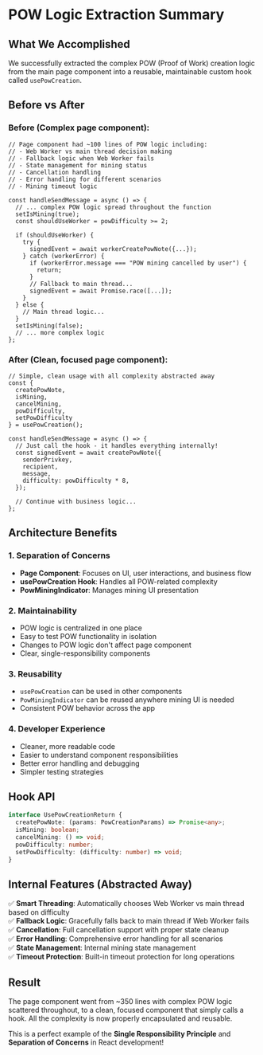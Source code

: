 # POW Logic Extraction Summary

## What We Accomplished

We successfully extracted the complex POW (Proof of Work) creation logic from the main page component into a reusable, maintainable custom hook called `usePowCreation`.

## Before vs After

### **Before** (Complex page component):
```tsx
// Page component had ~100 lines of POW logic including:
// - Web Worker vs main thread decision making
// - Fallback logic when Web Worker fails  
// - State management for mining status
// - Cancellation handling
// - Error handling for different scenarios
// - Mining timeout logic

const handleSendMessage = async () => {
  // ... complex POW logic spread throughout the function
  setIsMining(true);
  const shouldUseWorker = powDifficulty >= 2;
  
  if (shouldUseWorker) {
    try {
      signedEvent = await workerCreatePowNote({...});
    } catch (workerError) {
      if (workerError.message === "POW mining cancelled by user") {
        return;
      }
      // Fallback to main thread...
      signedEvent = await Promise.race([...]);
    }
  } else {
    // Main thread logic...
  }
  setIsMining(false);
  // ... more complex logic
};
```

### **After** (Clean, focused page component):
```tsx
// Simple, clean usage with all complexity abstracted away
const { 
  createPowNote, 
  isMining, 
  cancelMining, 
  powDifficulty, 
  setPowDifficulty 
} = usePowCreation();

const handleSendMessage = async () => {
  // Just call the hook - it handles everything internally!
  const signedEvent = await createPowNote({
    senderPrivkey,
    recipient,
    message,
    difficulty: powDifficulty * 8,
  });
  
  // Continue with business logic...
};
```

## Architecture Benefits

### 1. **Separation of Concerns**
- **Page Component**: Focuses on UI, user interactions, and business flow
- **usePowCreation Hook**: Handles all POW-related complexity
- **PowMiningIndicator**: Manages mining UI presentation

### 2. **Maintainability**
- POW logic is centralized in one place
- Easy to test POW functionality in isolation
- Changes to POW logic don't affect page component
- Clear, single-responsibility components

### 3. **Reusability**
- `usePowCreation` can be used in other components
- `PowMiningIndicator` can be reused anywhere mining UI is needed
- Consistent POW behavior across the app

### 4. **Developer Experience**
- Cleaner, more readable code
- Easier to understand component responsibilities
- Better error handling and debugging
- Simpler testing strategies

## Hook API

```typescript
interface UsePowCreationReturn {
  createPowNote: (params: PowCreationParams) => Promise<any>;
  isMining: boolean;
  cancelMining: () => void;
  powDifficulty: number;
  setPowDifficulty: (difficulty: number) => void;
}
```

## Internal Features (Abstracted Away)

✅ **Smart Threading**: Automatically chooses Web Worker vs main thread based on difficulty  
✅ **Fallback Logic**: Gracefully falls back to main thread if Web Worker fails  
✅ **Cancellation**: Full cancellation support with proper state cleanup  
✅ **Error Handling**: Comprehensive error handling for all scenarios  
✅ **State Management**: Internal mining state management  
✅ **Timeout Protection**: Built-in timeout protection for long operations  

## Result

The page component went from ~350 lines with complex POW logic scattered throughout, to a clean, focused component that simply calls a hook. All the complexity is now properly encapsulated and reusable.

This is a perfect example of the **Single Responsibility Principle** and **Separation of Concerns** in React development! 